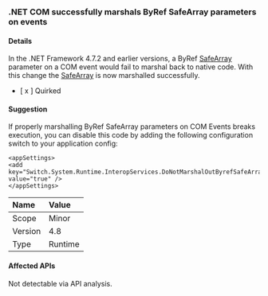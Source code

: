 ### .NET COM successfully marshals ByRef SafeArray parameters on events

#### Details

In the .NET Framework 4.7.2 and earlier versions, a ByRef [SafeArray](https://docs.microsoft.com/windows/desktop/api/oaidl/ns-oaidl-safearray) parameter on a COM event would fail to marshal back to native code.  With this change the [SafeArray](https://docs.microsoft.com/windows/desktop/api/oaidl/ns-oaidl-safearray) is now marshalled successfully.<ul><li>[ x ] Quirked</li></ul>

#### Suggestion

If properly marshalling ByRef SafeArray parameters on COM Events breaks execution, you can disable this code by adding the following configuration switch to your application config:<pre><code class="lang-xml">&lt;appSettings&gt;&#13;&#10;&lt;add key=&quot;Switch.System.Runtime.InteropServices.DoNotMarshalOutByrefSafeArrayOnInvoke&quot; value=&quot;true&quot; /&gt;&#13;&#10;&lt;/appSettings&gt;&#13;&#10;</code></pre>

| Name    | Value       |
|:--------|:------------|
| Scope   |Minor|
|Version|4.8|
|Type|Runtime|

#### Affected APIs

Not detectable via API analysis.

<!--

#### Affected APIs

Not detectable via API analysis.

-->
